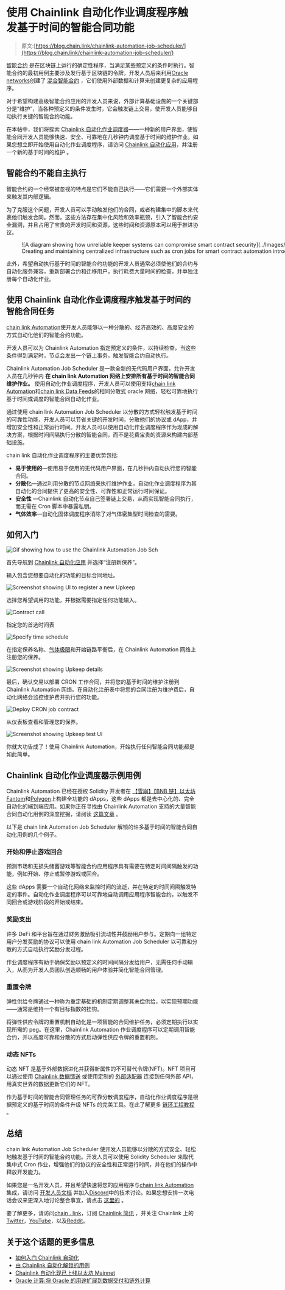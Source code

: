 # 使用 Chainlink 自动化作业调度程序触发基于时间的智能合同功能

> 原文:[https://blog.chain.link/chainlink-automation-job-scheduler/](https://blog.chain.link/chainlink-automation-job-scheduler/)

[智能合约](https://chain.link/education/smart-contracts) 是在区块链上运行的确定性程序，当满足某些预定义的条件时执行。智能合约的最初用例主要涉及发行基于区块链的令牌，开发人员后来利用[Oracle networks](https://chain.link/education/blockchain-oracles)创建了 [混合智能合约](https://blog.chain.link/hybrid-smart-contracts-explained/) ，它们使用外部数据和计算来创建更复杂的应用程序。

对于希望构建高级智能合约应用的开发人员来说，外部计算基础设施的一个关键部分是“维护”，当各种预定义的条件发生时，它会触发链上交易，使开发人员能够自动执行关键的智能合约功能。

在本帖中，我们将探索 [Chainlink 自动化作业调度器](https://docs.chain.link/docs/chainlink-automation/job-scheduler/)——一种新的用户界面，使智能合同开发人员能够快速、安全、可靠地在几秒钟内调度基于时间的维护作业。如果您想立即开始使用自动化作业调度程序，请访问 [Chainlink 自动化应用](https://automation.chain.link)，并注册一个新的基于时间的维护 。

## 智能合约不能自主执行

智能合约的一个经常被忽视的特点是它们不能自己执行——它们需要一个外部实体来触发其内部逻辑。

为了克服这个问题，开发人员可以手动触发他们的合同，或者构建集中的脚本来代表他们触发合同。然而，这些方法存在集中化风险和效率瓶颈，引入了智能合约安全漏洞，并且占用了宝贵的开发时间和资源，这些时间和资源原本可以用于推进协议。

<figure id="attachment_4015" aria-describedby="caption-attachment-4015" style="width: 1600px" class="wp-caption alignnone">![A diagram showing how unreliable keeper systems can compromise smart contract security](../Images/35abedaf6218a3dfd0f853386caff320.png)

<figcaption id="caption-attachment-4015" class="wp-caption-text">Creating and maintaining centralized infrastructure such as cron jobs for smart contract automation introduces significant security risks.</figcaption>

</figure>

此外，希望自动执行基于时间的智能合约功能的开发人员通常必须使他们的合约与自动化服务兼容，重新部署合约和迁移用户，执行耗费大量时间的检查，并单独注册每个自动化作业。

## 使用 Chainlink 自动化作业调度程序触发基于时间的智能合同任务

[chain link Automation](https://chain.link/automation)使开发人员能够以一种分散的、经济高效的、高度安全的方式自动化他们的智能合约功能。

开发人员可以为 Chainlink Automation 指定预定义的条件，以持续检查，当这些条件得到满足时，节点会发出一个链上事务，触发智能合约自动执行。

Chainlink Automation Job Scheduler 是一款全新的无代码用户界面，允许开发人员在几秒钟内 **在 chain link Automation 网络上安排所有基于时间的智能合同维护作业。** 使用自动化作业调度程序，开发人员可以使用支持[chain link Automation](https://automation.chain.link/)和[chain link Data Feeds](https://chain.link/data-feeds)的相同分散式 oracle 网络，轻松可靠地执行基于时间或调度的智能合同自动化作业。

通过使用 chain link Automation Job Scheduler 以分散的方式轻松触发基于时间的可靠性功能，开发人员可以节省关键的开发时间，分散他们的协议或 dApp，并增加安全性和正常运行时间。开发人员可以使用自动化作业调度程序作为现成的解决方案，根据时间间隔执行分散的智能合同，而不是花费宝贵的资源来构建内部基础设施。

chain link 自动化作业调度程序的主要优势包括:

*   **易于使用的**—使用易于使用的无代码用户界面，在几秒钟内自动执行您的智能合同。
*   **分散化**—通过利用分散的节点网络来执行维护作业，自动化作业调度程序为其自动化的合同提供了更高的安全性、可靠性和正常运行时间保证。
*   **安全性** —Chainlink 自动化节点自己签署链上交易，从而实现智能合同执行，而无需在 Cron 脚本中暴露私钥。
*   **气体效率**—自动化固体调度程序消除了对气体密集型时间检查的需要。

## 如何入门

![Gif showing how to use the Chainlink Automation Job Sch](../Images/e73fbb19098c85be1a87ce8439430a03.png)

首先导航到 [Chainlink 自动化应用](https://automation.chain.link) 并选择“注册新保养”。

输入包含您想要自动化的功能的目标合同地址。

![Screenshot showing UI to register a new Upkeep](../Images/0c129bd514bf7f18b443399c1dcd5744.png)

选择您希望调用的功能，并根据需要指定任何功能输入。

![Contract call](../Images/de438cee9e82f814b342aa055c307cb0.png)

指定您的首选时间表

![Specify time schedule](../Images/deb37981e43e6646d24f001b26f6d01c.png)

在指定保养名称、[气体极限](https://docs.chain.link/docs/chainlink-keepers/faqs/#how-do-i-determine-the-gas-limit-for-my-upkeep)和开始链路平衡后，在 Chainlink Automation 网络上注册您的保养。

![Screenshot showing Upkeep details](../Images/067ea3e388c6b0daada748b4fb3157aa.png)

最后，确认交易以部署 CRON 工作合同，并将您的基于时间的维护注册到 Chainlink Automation 网络。在自动化注册表中将您的合同注册为维护费后，自动化网络会监控维护费并执行您的功能。

![Deploy CRON job contract](../Images/d0ad0626292c120782b05910a150acb2.png)

从仪表板查看和管理您的保养。

![Screenshot showing Upkeep test UI](../Images/7ad521ddb076d5406c00ea71d65f058e.png)

你就大功告成了！使用 Chainlink Automation，开始执行任何智能合同功能都是如此简单。

## Chainlink 自动化作业调度器示例用例

Chainlink Automation 已经在授权 Solidity 开发者在 [【雪崩】](https://medium.com/avalancheavax/chainlink-keepers-and-chainlink-vrf-go-live-on-avalanche-3ebee050ebef)[【BNB 链】](https://www.binance.org/en/blog/chainlink-keepers-now-live-on-binance-smart-chain-for-securely-automating-smart-contract-devops/)[以太坊](https://blog.chain.link/chainlink-keepers-is-now-live-on-mainnet/)[Fantom](https://fantom.foundation/blog/chainlink-keepers-and-vrf-now-live-on-fantom/)和[Polygon](https://blog.polygon.technology/chainlink-keepers-now-live-on-polygon-mainnet-to-automate-smart-contract-devops/)上构建全功能的 dApps，这些 dApps 都是去中心化的、完全自动化的端到端应用。如果你正在寻找由 Chainlink Automation 支持的大量智能合同自动化用例的深度挖掘，请阅读 [这篇文章](https://blog.chain.link/smart-contract-automation-use-cases-powered-by-chainlink-keepers/) 。

以下是 chain link Automation Job Scheduler 解锁的许多基于时间的智能合同自动化用例的几个例子。

### 开始和停止游戏回合

预测市场和无损失储蓄游戏等智能合约应用程序具有需要在特定时间间隔触发的功能，例如开始、停止或暂停游戏或回合。

这些 dApps 需要一个自动化网络来监控时间的流逝，并在特定的时间间隔触发特定的事件。自动化作业调度程序可以可靠地自动调用应用程序智能合约，以触发不同回合或游戏阶段的开始或结束。

### 奖励支出

许多 DeFi 和[](https://chain.link/education/nfts)平台旨在通过财务激励吸引流动性并鼓励用户参与。定期向一组特定用户分发奖励的协议可以使用 chain link Automation Job Scheduler 以可靠和分散的方式自动执行奖励分发过程。

作业调度程序有助于确保奖励以预定义的时间间隔分发给用户，无需任何手动输入，从而为开发人员团队创造顺畅的用户体验并简化智能合同管理。

### 重置令牌

弹性供给令牌通过一种称为重定基础的机制定期调整其未偿供给，以实现预期功能——通常是维持一个有目标指数的挂钩。

将弹性供应令牌的重置机制自动化是一项智能的合同维护任务，必须定期执行以实现所需的 peg。在这里，Chainlink Automation 作业调度程序可以定期调用智能合约，并以高度可靠和分散的方式启动弹性供应令牌的重置机制。

### 动态 NFTs

动态 NFT 是[](https://chain.link/education/nfts)基于外部数据进化并获得新属性的不可替代令牌(NFT)。NFT 项目可以通过使用 [Chainlink 数据馈送](https://data.chain.link/) 或使用定制的 [外部适配器](https://blog.chain.link/build-and-use-external-adapters/) 连接到任何外部 API，用真实世界的数据更新它们的 NFT。

作为基于时间的智能合同管理任务的可靠分散调度程序，自动化作业调度程序是根据预定义的基于时间的条件升级 NFTs 的完美工具。在此了解更多 [链环工程教程](https://www.youtube.com/watch?v=E7Rm1LUKhj4) 。

## 总结

chain link Automation Job Scheduler 使开发人员能够以分散的方式安全、轻松地触发基于时间的智能合约功能。开发人员可以使用 Solidity Scheduler 来取代集中式 Cron 作业，增强他们的协议的安全性和正常运行时间，并在他们的操作中释放开发能力。

如果您是一名开发人员，并且希望快速将您的应用程序与[chain link Automation](https://automation.chain.link)集成，请访问 [开发人员文档](https://docs.chain.link/docs/chainlink-automation/introduction/) 并加入[Discord](https://discordapp.com/invite/aSK4zew)中的技术讨论。如果您想安排一次电话会议来更深入地讨论整合事宜，请点击 [这里的](https://chainlinkcommunity.typeform.com/to/OYQO67EF?page=announcement) 。

要了解更多，请访问[chain . link](https://chain.link/)，订阅 [Chainlink 简讯](https://chn.lk/newsletter) ，并关注 Chainlink 上的[Twitter](https://twitter.com/chainlink)，[YouTube](https://www.youtube.com/channel/UCnjkrlqaWEBSnKZQ71gdyFA)，以及[Reddit](https://www.reddit.com/r/Chainlink/)。

## 关于这个话题的更多信息

*   [如何入门 Chainlink 自动化](https://blog.chain.link/smart-contract-automation/)
*   [由 Chainlink 自动化解锁的用例](https://blog.chain.link/smart-contract-automation-use-cases-powered-by-chainlink-keepers/)
*   [Chainlink 自动化现已上线以太坊 Mainnet](https://blog.chain.link/chainlink-keepers-is-now-live-on-mainnet/)
*   [Oracle 计算:将 Oracle 的用途扩展到数据交付和链外计算](https://blog.chain.link/what-is-oracle-computation/)